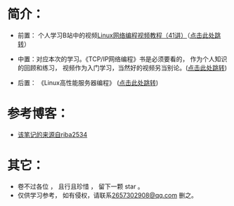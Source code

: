 # 简介：

* 前置： 个人学习B站中的视频[Linux网络编程视频教程（41讲）](https://www.bilibili.com/video/BV1eb411F74G?p=1&vd_source=9851bd0835747a55fe320a437e4fd0a9)（[点击此处跳转](https://github.com/sansuitaibai/CS/tree/main/Linux%20%E7%BD%91%E7%BB%9C%E7%BC%96%E7%A8%8B)）

* 中置：对应本次的学习。《TCP/IP网络编程》书是必须要看的， 作为个人知识的回顾和练习， 视频作为入门学习，当然好的视频另当别论。([点击此处跳转](https://github.com/sansuitaibai/CS/tree/main/TCPIP%E7%BD%91%E7%BB%9C%E7%BC%96%E7%A8%8B))
* 后置： 《Linux高性能服务器编程》 ([点击此处跳转](https://github.com/sansuitaibai/CS/tree/main/Linux%20%E9%AB%98%E6%80%A7%E8%83%BD%E6%9C%8D%E5%8A%A1%E5%99%A8%E7%BC%96%E7%A8%8B))



# 参考博客：

* [该笔记的来源自riba2534](https://github.com/riba2534/TCP-IP-NetworkNote)

# 其它：

* 卷不过各位 ， 且行且珍惜 ， 留下一颗 star 。
* 仅供学习参考， 如有侵权，请联系[2657302908@qq.com](mailto:2657302908@qq.com) 删之。

